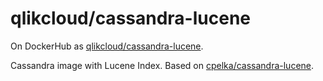 # qlikcloud/cassandra-lucene

On DockerHub as [qlikcloud/cassandra-lucene](https://hub.docker.com/r/qlikcloud/cassandra-lucene/).

Cassandra image with Lucene Index. Based on [cpelka/cassandra-lucene](https://hub.docker.com/r/cpelka/cassandra-lucene/).
